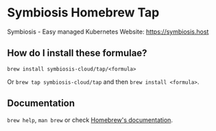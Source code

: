 # Symbiosis Homebrew Tap

Symbiosis - Easy managed Kubernetes
Website: https://symbiosis.host

## How do I install these formulae?

`brew install symbiosis-cloud/tap/<formula>`

Or `brew tap symbiosis-cloud/tap` and then `brew install <formula>`.

## Documentation

`brew help`, `man brew` or check [Homebrew's documentation](https://docs.brew.sh).
